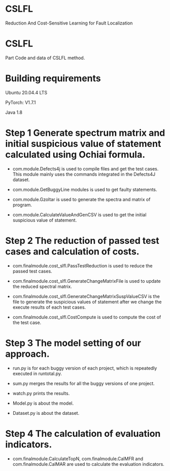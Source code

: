 # CSLFL
Reduction And Cost-Sensitive Learning for Fault Localization
# CSLFL
Part Code and data of CSLFL method.
# Building requirements
Ubuntu 20.04.4 LTS

PyTorch: V1.7.1

Java 1.8

# Step 1 Generate spectrum matrix and initial suspicious value of statement calculated using Ochiai formula.

* com.module.Defects4j is used to compile files and get the test cases. This module mainly uses the commands integrated in the Defects4J dataset.                                                                                                                                                                                                                                                  

* com.module.GetBuggyLine modules is used to get faulty statements.

* com.module.Gzoltar is used to generate the spectra and matrix of program.

* com.module.CalculateValueAndGenCSV is used to get the initial suspicious value of statement.


# Step 2 The reduction of passed test cases and calculation of costs.

* com.finalmodule.cost_slfl.PassTestReduction is used to reduce the passed test cases.

* com.finalmodule.cost_slfl.GenerateChangeMatrixFile is used to update the reduced spectral matrix.

* com.finalmodule.cost_slfl.GenerateChangeMatrixSuspValueCSV is the file to generate the suspicious values of statement after we change the execute results of each test cases.

* com.finalmodule.cost_slfl.CostCompute is used to compute the cost of the test case.


# Step 3 The model setting of our approach.

* run.py is for each buggy version of each project, which is repeatedly executed in runtotal.py.
  
* sum.py merges the results for all the buggy versions of one project.
  
* watch.py prints the results.
  
* Model.py is about the model.
  
* Dataset.py is about the dataset.


# Step 4 The calculation of evaluation indicators.

* com.finalmodule.CalculateTopN, com.finalmodule.CalMFR and com.finalmodule.CalMAR are used to calculate the evaluation indicators.


